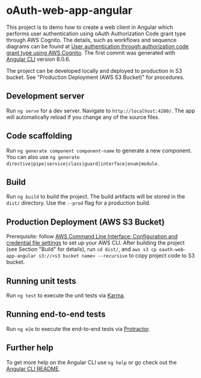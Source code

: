 # oAuth-web-app-angular

This project is to demo how to create a web client in Angular which performs user authentication using oAuth Authorization Code grant type through AWS Cognito. The details, such as workflows and sequence diagrams can be found at [User authentication through authorization code grant type using AWS Cognito](https://dev.to/jinlianwang/user-authentication-through-authorization-code-grant-type-using-aws-cognito-1f93). The first commit was generated with [Angular CLI](https://github.com/angular/angular-cli) version 8.0.6.

The project can be developed locally and deployed to production in S3 bucket. See "Production Deployment (AWS S3 Bucket)" for procedures. 

## Development server

Run `ng serve` for a dev server. Navigate to `http://localhost:4200/`. The app will automatically reload if you change any of the source files.

## Code scaffolding

Run `ng generate component component-name` to generate a new component. You can also use `ng generate directive|pipe|service|class|guard|interface|enum|module`.

## Build

Run `ng build` to build the project. The build artifacts will be stored in the `dist/` directory. Use the `--prod` flag for a production build.

## Production Deployment (AWS S3 Bucket)

Prerequisite: follow [AWS Command Line Interface: Configuration and credential file settings](https://docs.aws.amazon.com/cli/latest/userguide/cli-configure-files.html) to set up your AWS CLI. 
After building the project (see Section "Build" for details), run `cd dist/`, and `aws s3 cp oauth-web-app-angular s3://<s3 bucket name> --recursive` to copy project code to S3 bucket. 

## Running unit tests

Run `ng test` to execute the unit tests via [Karma](https://karma-runner.github.io).

## Running end-to-end tests

Run `ng e2e` to execute the end-to-end tests via [Protractor](http://www.protractortest.org/).

## Further help

To get more help on the Angular CLI use `ng help` or go check out the [Angular CLI README](https://github.com/angular/angular-cli/blob/master/README.md).
